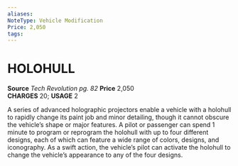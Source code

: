 ```yaml
---
aliases: 
NoteType: Vehicle Modification
Price: 2,050
tags: 
---
```

# HOLOHULL
**Source** _Tech Revolution pg. 82_
**Price** 2,050  
**CHARGES** 20; **USAGE** 2  
  
A series of advanced holographic projectors enable a vehicle with a holohull to rapidly change its paint job and minor detailing, though it cannot obscure the vehicle’s shape or major features. A pilot or passenger can spend 1 minute to program or reprogram the holohull with up to four different designs, each of which can feature a wide range of colors, designs, and iconography. As a swift action, the vehicle’s pilot can activate the holohull to change the vehicle’s appearance to any of the four designs.